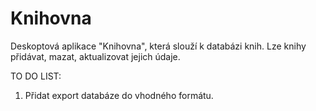 # Knihovna
Deskoptová aplikace "Knihovna", která slouží k databázi knih. Lze knihy přidávat, mazat, aktualizovat jejich údaje.

TO DO LIST:
1) Přidat export databáze do vhodného formátu.
